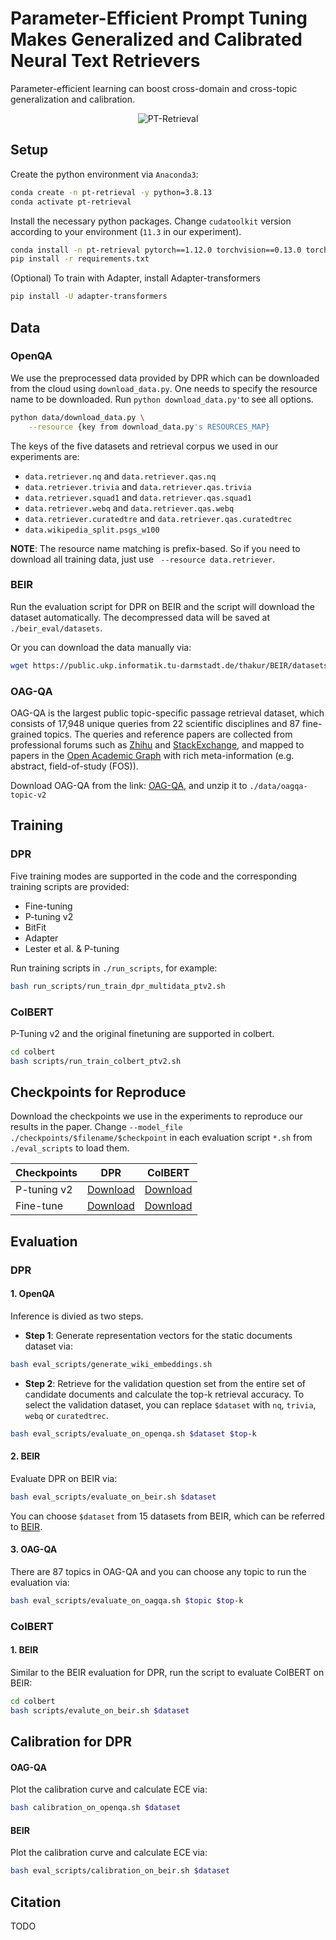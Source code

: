 # Parameter-Efficient Prompt Tuning Makes Generalized and Calibrated Neural Text Retrievers

Parameter-efficient learning can boost cross-domain and cross-topic generalization and calibration.

<p align="center">
  <img src="https://github.com/THUDM/P-Tuning-v2-dev/blob/dpr/PT-Retrieval/figures/PT-Retrieval.png?raw=true" alt="PT-Retrieval"/>
</p>

## Setup
Create the python environment via `Anaconda3`:
```bash
conda create -n pt-retrieval -y python=3.8.13
conda activate pt-retrieval
```

Install the necessary python packages. Change `cudatoolkit` version according to your environment (`11.3` in our experiment).

```bash
conda install -n pt-retrieval pytorch==1.12.0 torchvision==0.13.0 torchaudio==0.12.0 cudatoolkit=11.3 -c pytorch
pip install -r requirements.txt
```

(Optional) To train with Adapter, install Adapter-transformers

```bash
pip install -U adapter-transformers
```

## Data

### OpenQA

We use the preprocessed data provided by DPR which can be downloaded from the cloud using `download_data.py`. One needs to specify the resource name to be downloaded. Run `python download_data.py'`to see all options.

```bash
python data/download_data.py \
	--resource {key from download_data.py's RESOURCES_MAP} 
```

The keys of the five datasets and retrieval corpus we used in our experiments are:

- `data.retriever.nq` and `data.retriever.qas.nq`
- `data.retriever.trivia` and `data.retriever.qas.trivia`
- `data.retriever.squad1` and `data.retriever.qas.squad1`
- `data.retriever.webq` and `data.retriever.qas.webq`
- `data.retriever.curatedtre` and `data.retriever.qas.curatedtrec`
- `data.wikipedia_split.psgs_w100`

**NOTE**: The resource name matching is prefix-based. So if you need to download all training data, just use ` --resource data.retriever`.

### BEIR

Run the evaluation script for DPR on BEIR and the script will download the dataset automatically. The decompressed data will be saved at `./beir_eval/datasets`.

Or you can download the data manually via: 

```bash
wget https://public.ukp.informatik.tu-darmstadt.de/thakur/BEIR/datasets/$dataset.zip
```

### OAG-QA

OAG-QA is the largest public topic-specific passage retrieval dataset, which consists of 17,948 unique queries from 22 scientific disciplines and 87 fine-grained topics.
The queries and reference papers are collected from professional forums such as [Zhihu](https://zhihu.com) and [StackExchange](https://stackexchange.com), and mapped to papers in the [Open Academic Graph](https://www.aminer.cn/oag-2-1) with rich meta-information (e.g. abstract, field-of-study (FOS)).

Download OAG-QA from the link: [OAG-QA](https://drive.google.com/file/d/1jEAzWq_J0cXz1pvT9nQ2s2ooGdcR8r6-/view?usp=sharing), and unzip it to `./data/oagqa-topic-v2`


## Training

### DPR

Five training modes are supported in the code and the corresponding training scripts are provided:

- Fine-tuning
- P-tuning v2
- BitFit
- Adapter
- Lester et al. & P-tuning

Run training scripts in `./run_scripts`, for example:

```bash
bash run_scripts/run_train_dpr_multidata_ptv2.sh
```

### ColBERT

P-Tuning v2 and the original finetuning are supported in colbert.

```bash
cd colbert
bash scripts/run_train_colbert_ptv2.sh
```



## Checkpoints for Reproduce
Download the checkpoints we use in the experiments to reproduce our results in the paper.
Change `--model_file ./checkpoints/$filename/$checkpoint` in each evaluation script `*.sh` from `./eval_scripts` to load them.

| Checkpoints | DPR                                                          | ColBERT                                                      |
| ----------- | ------------------------------------------------------------ | ------------------------------------------------------------ |
| P-tuning v2 | [Download](https://drive.google.com/file/d/1jVVndoHScqMMcJOBcJi2lVQvIhKAwaGN/view?usp=sharing) | [Download](https://dl.fbaipublicfiles.com/dpr/checkpoint/retriver/multiset/hf_bert_base.cp) |
| Fine-tune   | [Download](https://drive.google.com/file/d/1JZYmRKoobs4vfaIXsEX_DNkluKmXxmzD/view?usp=sharing) | [Download](https://public.ukp.informatik.tu-darmstadt.de/thakur/BEIR/models/ColBERT/msmarco.psg.l2.zip) |



## Evaluation

### DPR

#### 1. OpenQA

Inference is divied as two steps.

- **Step 1**: Generate representation vectors for the static documents dataset via:

```bash
bash eval_scripts/generate_wiki_embeddings.sh
```

- **Step 2**: Retrieve for the validation question set from the entire set of candidate documents and calculate the top-k retrieval accuracy. To select the validation dataset, you can replace `$dataset` with `nq`, `trivia`, `webq` or `curatedtrec`.

```bash
bash eval_scripts/evaluate_on_openqa.sh $dataset $top-k
```

#### 2. BEIR

Evaluate DPR on BEIR via:

```bash
bash eval_scripts/evaluate_on_beir.sh $dataset
```

You can choose `$dataset` from 15 datasets from BEIR, which can be referred to [BEIR](https://github.com/beir-cellar/beir#beers-available-datasets).

#### 3. OAG-QA

There are 87 topics in OAG-QA and you can choose any topic to run the evaluation via:

```bash
bash eval_scripts/evaluate_on_oagqa.sh $topic $top-k
```

### ColBERT

#### 1. BEIR

Similar to the BEIR evaluation for DPR, run the script to evaluate ColBERT on BEIR:

```bash
cd colbert
bash scripts/evalute_on_beir.sh $dataset
```



## Calibration for DPR

#### OAG-QA

Plot the calibration curve and calculate ECE via:

```bash
bash calibration_on_openqa.sh $dataset
```

#### BEIR

Plot the calibration curve and calculate ECE via:

```bash
bash eval_scripts/calibration_on_beir.sh $dataset
```



## Citation
TODO
